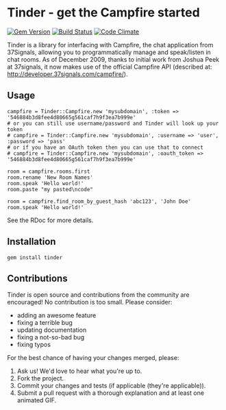 # Tinder - get the Campfire started

[![Gem Version](https://badge.fury.io/rb/tinder.png)](http://badge.fury.io/rb/tinder)
[![Build Status](https://travis-ci.org/collectiveidea/tinder.png?branch=master)](https://travis-ci.org/collectiveidea/tinder)
[![Code Climate](https://codeclimate.com/github/collectiveidea/tinder.png)](https://codeclimate.com/github/collectiveidea/tinder)

Tinder is a library for interfacing with Campfire, the chat application from 37Signals, allowing you to programmatically manage and speak/listen in chat rooms.  As of December 2009, thanks to initial work from Joshua Peek at 37signals, it now makes use of the official Campfire API (described at: http://developer.37signals.com/campfire/).

## Usage

    campfire = Tinder::Campfire.new 'mysubdomain', :token => '546884b3d8fee4d80665g561caf7h9f3ea7b999e'
    # or you can still use username/password and Tinder will look up your token
    # campfire = Tinder::Campfire.new 'mysubdomain', :username => 'user', :password => 'pass'
    # or if you have an OAuth token then you can use that to connect
    # campfire = Tinder::Campfire.new 'mysubdomain', :oauth_token => '546884b3d8fee4d80665g561caf7h9f3ea7b999e'

    room = campfire.rooms.first
    room.rename 'New Room Names'
    room.speak 'Hello world!'
    room.paste "my pasted\ncode"

    room = campfire.find_room_by_guest_hash 'abc123', 'John Doe'
    room.speak 'Hello world!'

See the RDoc for more details.

## Installation

    gem install tinder

## Contributions

Tinder is open source and contributions from the community are encouraged! No contribution is too small. Please consider:

* adding an awesome feature
* fixing a terrible bug
* updating documentation
* fixing a not-so-bad bug
* fixing typos

For the best chance of having your changes merged, please:

1. Ask us! We'd love to hear what you're up to.
2. Fork the project.
3. Commit your changes and tests (if applicable (they're applicable)).
4. Submit a pull request with a thorough explanation and at least one animated GIF.
